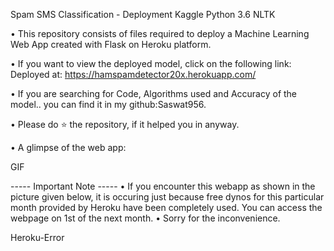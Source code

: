 Spam SMS Classification - Deployment
Kaggle Python 3.6 NLTK

• This repository consists of files required to deploy a Machine Learning Web App created with Flask on Heroku platform.

• If you want to view the deployed model, click on the following link:
Deployed at: https://hamspamdetector20x.herokuapp.com/

• If you are searching for Code, Algorithms used and Accuracy of the model.. you can find it in my github:Saswat956.

• Please do ⭐ the repository, if it helped you in anyway.

• A glimpse of the web app:

GIF

----- Important Note -----
• If you encounter this webapp as shown in the picture given below, it is occuring just because free dynos for this particular month provided by Heroku have been completely used. You can access the webpage on 1st of the next month.
• Sorry for the inconvenience.

Heroku-Error
